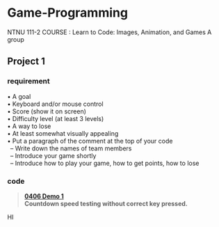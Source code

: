 # Game-Programming
NTNU 111-2 COURSE : Learn to Code: Images, Animation, and Games A group 


## Project 1
### requirement

• A goal<br />
• Keyboard and/or mouse control<br />
• Score (show it on screen)<br />
• Difficulty level (at least 3 levels)<br />
• A way to lose<br />
• At least somewhat visually appealing<br />
• Put a paragraph of the comment at the top of your code<br />
&ensp;– Write down the names of team members<br />
&ensp;– Introduce your game shortly<br />
&ensp;– Introduce how to play your game, how to get points, how to lose<br />

### code
>**[0406 Demo 1](https://github.com/HSULW/Game-Programming/commit/fa6485e7d74447c34ae19deea2c06569146cdf6d)<br />
Countdown speed testing without correct key pressed.**<br />

HI


